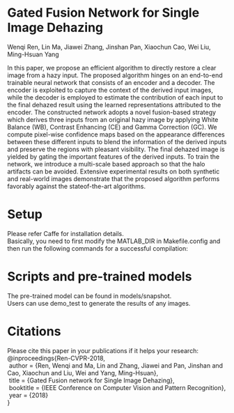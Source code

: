 # Gated Fusion Network for Single Image Dehazing

Wenqi Ren, Lin Ma, Jiawei Zhang, Jinshan Pan, Xiaochun Cao, Wei Liu, Ming-Hsuan Yang

In this paper, we propose an efficient algorithm to directly restore a clear image from a hazy input. The proposed algorithm hinges on an end-to-end trainable neural
network that consists of an encoder and a decoder. The
encoder is exploited to capture the context of the derived
input images, while the decoder is employed to estimate the
contribution of each input to the final dehazed result using the learned representations attributed to the encoder.
The constructed network adopts a novel fusion-based strategy which derives three inputs from an original hazy image by applying White Balance (WB), Contrast Enhancing
(CE) and Gamma Correction (GC). We compute pixel-wise
confidence maps based on the appearance differences between these different inputs to blend the information of the
derived inputs and preserve the regions with pleasant visibility. The final dehazed image is yielded by gating the important features of the derived inputs. To train the network,
we introduce a multi-scale based approach so that the halo
artifacts can be avoided. Extensive experimental results on
both synthetic and real-world images demonstrate that the
proposed algorithm performs favorably against the stateof-the-art algorithms.


# Setup
Please refer Caffe for installation details.  
Basically, you need to first modify the MATLAB_DIR in Makefile.config and then run the following commands for a successful compilation:


# Scripts and pre-trained models
The pre-trained model can be found in models/snapshot.      
Users can use demo_test to generate the results of any images.  


# Citations
Please cite this paper in your publications if it helps your research:    
@inproceedings{Ren-CVPR-2018,    
&nbsp;author = {Ren, Wenqi and Ma, Lin and Zhang, Jiawei and Pan, Jinshan and Cao, Xiaochun and Liu, Wei and Yang, Ming-Hsuan},   
&nbsp;title = {Gated Fusion network for Single Image Dehazing},    
&nbsp;booktitle = {IEEE Conference on Computer Vision and Pattern Recognition},   
&nbsp;year = {2018}   
}

